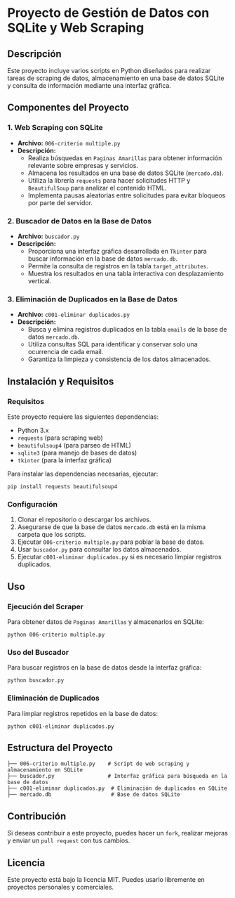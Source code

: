 # Proyecto de Gestión de Datos con SQLite y Web Scraping

## Descripción

Este proyecto incluye varios scripts en Python diseñados para realizar tareas de scraping de datos, almacenamiento en una base de datos SQLite y consulta de información mediante una interfaz gráfica.

## Componentes del Proyecto

### 1. Web Scraping con SQLite

- **Archivo:** `006-criterio multiple.py`
- **Descripción:**
  - Realiza búsquedas en `Paginas Amarillas` para obtener información relevante sobre empresas y servicios.
  - Almacena los resultados en una base de datos SQLite (`mercado.db`).
  - Utiliza la librería `requests` para hacer solicitudes HTTP y `BeautifulSoup` para analizar el contenido HTML.
  - Implementa pausas aleatorias entre solicitudes para evitar bloqueos por parte del servidor.
  
### 2. Buscador de Datos en la Base de Datos

- **Archivo:** `buscador.py`
- **Descripción:**
  - Proporciona una interfaz gráfica desarrollada en `Tkinter` para buscar información en la base de datos `mercado.db`.
  - Permite la consulta de registros en la tabla `target_attributes`.
  - Muestra los resultados en una tabla interactiva con desplazamiento vertical.
  
### 3. Eliminación de Duplicados en la Base de Datos

- **Archivo:** `c001-eliminar duplicados.py`
- **Descripción:**
  - Busca y elimina registros duplicados en la tabla `emails` de la base de datos `mercado.db`.
  - Utiliza consultas SQL para identificar y conservar solo una ocurrencia de cada email.
  - Garantiza la limpieza y consistencia de los datos almacenados.

## Instalación y Requisitos

### Requisitos

Este proyecto requiere las siguientes dependencias:
- Python 3.x
- `requests` (para scraping web)
- `beautifulsoup4` (para parseo de HTML)
- `sqlite3` (para manejo de bases de datos)
- `tkinter` (para la interfaz gráfica)

Para instalar las dependencias necesarias, ejecutar:

```
pip install requests beautifulsoup4
```

### Configuración

1. Clonar el repositorio o descargar los archivos.
2. Asegurarse de que la base de datos `mercado.db` está en la misma carpeta que los scripts.
3. Ejecutar `006-criterio multiple.py` para poblar la base de datos.
4. Usar `buscador.py` para consultar los datos almacenados.
5. Ejecutar `c001-eliminar duplicados.py` si es necesario limpiar registros duplicados.

## Uso

### Ejecución del Scraper

Para obtener datos de `Paginas Amarillas` y almacenarlos en SQLite:
```
python 006-criterio multiple.py
```

### Uso del Buscador

Para buscar registros en la base de datos desde la interfaz gráfica:
```
python buscador.py
```

### Eliminación de Duplicados

Para limpiar registros repetidos en la base de datos:
```
python c001-eliminar duplicados.py
```

## Estructura del Proyecto

```
├── 006-criterio multiple.py    # Script de web scraping y almacenamiento en SQLite
├── buscador.py                 # Interfaz gráfica para búsqueda en la base de datos
├── c001-eliminar duplicados.py  # Eliminación de duplicados en SQLite
├── mercado.db                   # Base de datos SQLite
```

## Contribución

Si deseas contribuir a este proyecto, puedes hacer un `fork`, realizar mejoras y enviar un `pull request` con tus cambios.

## Licencia

Este proyecto está bajo la licencia MIT. Puedes usarlo libremente en proyectos personales y comerciales.

